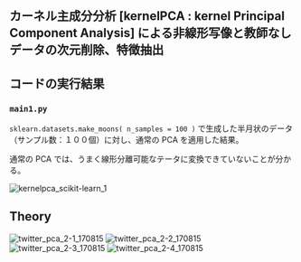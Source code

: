 ## カーネル主成分分析 [kernelPCA : kernel Principal Component Analysis] による非線形写像と教師なしデータの次元削除、特徴抽出



## コードの実行結果

### `main1.py`

`sklearn.datasets.make_moons( n_samples = 100 )` で生成した半月状のデータ（サンプル数：１００個）に対し、通常の PCA を適用した結果。

通常の PCA では、うまく線形分離可能なテータに変換できていないことが分かる。

![kernelpca_scikit-learn_1](https://user-images.githubusercontent.com/25688193/29360577-8dcd0a02-82be-11e7-81b8-dddac869068b.png)



## Theory

![twitter_pca_2-1_170815](https://user-images.githubusercontent.com/25688193/29283593-621e79b6-8162-11e7-8624-e5c914da21f6.png)
![twitter_pca_2-2_170815](https://user-images.githubusercontent.com/25688193/29303785-3cead10e-81ca-11e7-9ffd-46aa36d8869e.png)
![twitter_pca_2-3_170815](https://user-images.githubusercontent.com/25688193/29308244-00c0b96c-81e0-11e7-913c-f8c2ec4f80ed.png)
![twitter_pca_2-4_170815](https://user-images.githubusercontent.com/25688193/29308248-052d58a2-81e0-11e7-94cf-57018daecce2.png)
